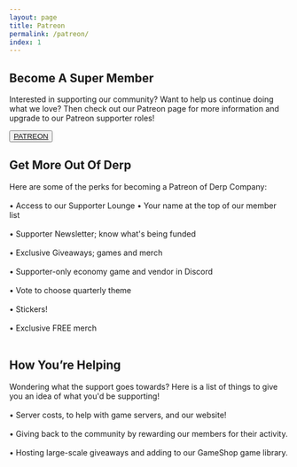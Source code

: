 ```yaml
---
layout: page
title: Patreon
permalink: /patreon/
index: 1
---
```


<div class="section sectionBorderBottom">
  <div class="sectionColumnMain">
    <h2>Become A Super Member</h2>
    <p>  
    Interested in supporting our community? Want to help us continue doing what we love? Then check out our Patreon page for more information and upgrade to our Patreon supporter roles!
    </p>
  </div>
  <div class="sectionColumnSub">
    <button class="navButton">
      <a href="https://www.patreon.com/bePatron?u=71975005">PATREON</a>
    </button>
  </div>
</div>

<div class="section sectionBorderBottom">
  <div class="sectionColumnHalf">
  </div>
  <div class="sectionColumnHalf">
    <h2>Get More Out Of Derp</h2>
    <p>
    Here are some of the perks for becoming a Patreon of Derp Company:<br><br>
    •  Access to our Supporter Lounge 
    •  Your name at the top of our member list<br><br>
    •  Supporter Newsletter; know what's being funded<br><br>
    •  Exclusive Giveaways; games and merch<br><br>
    •  Supporter-only economy game and vendor in Discord<br><br>
    •  Vote to choose quarterly theme<br><br>
    •  Stickers!<br><br>
    •  Exclusive FREE merch<br><br>
    </p>
  </div>
</div>

<div class="section">
  <div class="sectionColumnMain">
    <h2>How You’re Helping</h2>
    <p>
    Wondering what the support goes towards? Here is a list of things to give you an idea of what you'd be supporting!<br><br>
    •  Server costs, to help with game servers, and our website!<br><br>
    •  Giving back to the community by rewarding our members for their activity.<br><br>
    •  Hosting large-scale giveaways and adding to our GameShop game library.<br><br>
    </p>
  </div>
  <div class="sectionColumnSub">
  </div>
</div>



